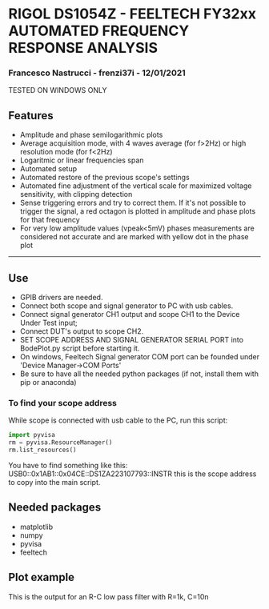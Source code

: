 # RIGOL DS1054Z - FEELTECH FY32xx AUTOMATED FREQUENCY RESPONSE ANALYSIS
### Francesco Nastrucci - frenzi37i - 12/01/2021

TESTED ON WINDOWS ONLY

## Features
* Amplitude and phase semilogarithmic plots
* Average acquisition mode, with 4 waves average (for f>2Hz) or high resolution 
   mode (for f<2Hz)
* Logaritmic or linear frequencies span 
* Automated setup
* Automated restore of the previous scope's settings
* Automated fine adjustment of the vertical scale for maximized voltage 
   sensitivity, with clipping detection 
* Sense triggering errors and try to correct them. If it's not possible to 
  trigger the signal, a red octagon is plotted in amplitude and phase plots for that frequency
* For very low amplitude values (vpeak<5mV) phases measurements are considered 
   not accurate and are marked with yellow dot in the phase plot
__________________________________________________________________________________
## Use 
* GPIB drivers are needed. 
* Connect both scope and signal generator to PC with usb cables. 
* Connect signal generator CH1 output and scope CH1 to the Device Under Test input; 
* Connect DUT's output to scope CH2.
* SET SCOPE ADDRESS AND SIGNAL GENERATOR SERIAL PORT into BodePlot.py script before starting it.
* On windows, Feeltech Signal generator COM port can be founded under 'Device Manager->COM Ports'
* Be sure to have all the needed python packages (if not, install them with pip or anaconda)

### To find your scope address
While scope is connected with usb cable to the PC, run this script:
```python
import pyvisa
rm = pyvisa.ResourceManager()
rm.list_resources()
```
You have to find something like this: 
USB0::0x1AB1::0x04CE::DS1ZA223107793::INSTR
this is the scope address to copy into the main script.

## Needed packages
* matplotlib
* numpy 
* pyvisa
* feeltech

## Plot example
This is the output for an R-C low pass filter with R=1k, C=10n


